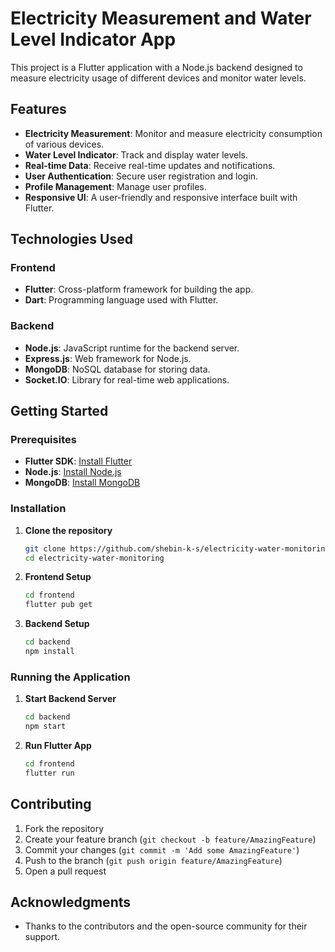 # Electricity Measurement and Water Level Indicator App

This project is a Flutter application with a Node.js backend designed to measure electricity usage of different devices and monitor water levels.

## Features

- **Electricity Measurement**: Monitor and measure electricity consumption of various devices.
- **Water Level Indicator**: Track and display water levels.
- **Real-time Data**: Receive real-time updates and notifications.
- **User Authentication**: Secure user registration and login.
- **Profile Management**: Manage user profiles.
- **Responsive UI**: A user-friendly and responsive interface built with Flutter.

## Technologies Used

### Frontend
- **Flutter**: Cross-platform framework for building the app.
- **Dart**: Programming language used with Flutter.

### Backend
- **Node.js**: JavaScript runtime for the backend server.
- **Express.js**: Web framework for Node.js.
- **MongoDB**: NoSQL database for storing data.
- **Socket.IO**: Library for real-time web applications.

## Getting Started

### Prerequisites

- **Flutter SDK**: [Install Flutter](https://flutter.dev/docs/get-started/install)
- **Node.js**: [Install Node.js](https://nodejs.org/)
- **MongoDB**: [Install MongoDB](https://docs.mongodb.com/manual/installation/)

### Installation

1. **Clone the repository**

   ```bash
   git clone https://github.com/shebin-k-s/electricity-water-monitoring.git
   cd electricity-water-monitoring
   ```

2. **Frontend Setup**

   ```bash
   cd frontend
   flutter pub get
   ```

3. **Backend Setup**

   ```bash
   cd backend
   npm install
   ```

### Running the Application

1. **Start Backend Server**

   ```bash
   cd backend
   npm start
   ```

2. **Run Flutter App**

   ```bash
   cd frontend
   flutter run
   ```

## Contributing

1. Fork the repository
2. Create your feature branch (`git checkout -b feature/AmazingFeature`)
3. Commit your changes (`git commit -m 'Add some AmazingFeature'`)
4. Push to the branch (`git push origin feature/AmazingFeature`)
5. Open a pull request


## Acknowledgments

- Thanks to the contributors and the open-source community for their support.


